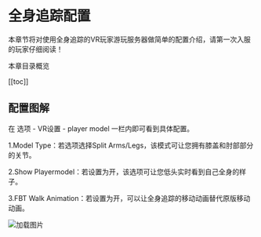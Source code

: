 # 全身追踪配置

本章节将对使用全身追踪的VR玩家游玩服务器做简单的配置介绍，请第一次入服的玩家仔细阅读！

本章目录概览 

[[toc]]

## 配置图解

在 选项 - VR设置 - player model 一栏内即可看到具体配置。

1.Model Type：若选项选择Split Arms/Legs，该模式可让您拥有膝盖和肘部部分的关节。

2.Show Playermodel：若设置为开，该选项可让您低头实时看到自己全身的样子。

3.FBT Walk Animation：若设置为开，可以让全身追踪的移动动画替代原版移动动画。

![加载图片](/img/fbt.webp)



